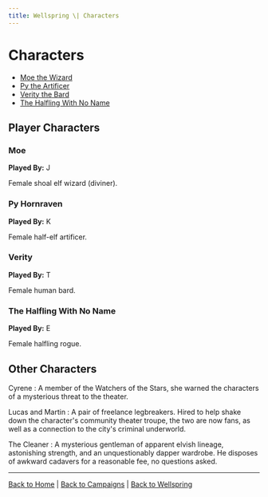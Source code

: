 ```yaml
---
title: Wellspring \| Characters
---
```


# Characters

- [Moe the Wizard](#moe)
- [Py the Artificer](#py-hornraven)
- [Verity the Bard](#verity)
- [The Halfling With No Name](#the-halfling-with-no-name)

## Player Characters

### Moe

**Played By:** J

Female shoal elf wizard (diviner).

### Py Hornraven

**Played By:** K

Female half-elf artificer.

### Verity

**Played By:** T

Female human bard.

### The Halfling With No Name

**Played By:** E

Female halfling rogue.

## Other Characters

Cyrene
: A member of the Watchers of the Stars, she warned the characters of a mysterious threat to the theater.

Lucas and Martin
: A pair of freelance legbreakers. Hired to help shake down the character's community theater troupe, the two are now fans, as well as a connection to the city's criminal underworld.

The Cleaner
: A mysterious gentleman of apparent elvish lineage, astonishing strength, and an unquestionably dapper wardrobe. He disposes of awkward cadavers for a reasonable fee, no questions asked.


---

[Back to Home]({{site.baseurl}}/)
|
[Back to Campaigns]({{site.baseurl}}/campaigns)
|
[Back to Wellspring]({{site.baseurl}}/campaigns/wellspring)
